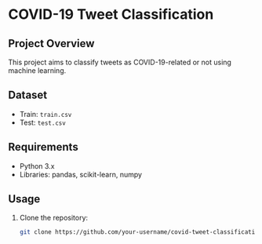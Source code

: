 # COVID-19 Tweet Classification

## Project Overview
This project aims to classify tweets as COVID-19-related or not using machine learning.

## Dataset
- Train: `train.csv`
- Test: `test.csv`

## Requirements
- Python 3.x
- Libraries: pandas, scikit-learn, numpy

## Usage
1. Clone the repository:
   ```bash
   git clone https://github.com/your-username/covid-tweet-classification.git
